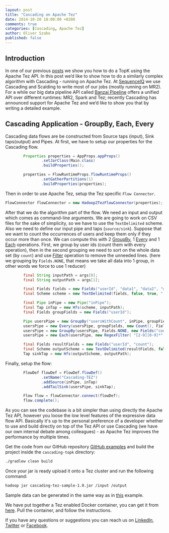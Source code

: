 ```yaml
---
layout: post
title: "Cascading on Apache Tez"
date: 2014-10-20 18:00:00 +0200
comments: true
categories: [Cascading, Apache Tez]
author: Oliver Szabo
published: false
---
```


## Introduction

In one of our previous [posts](http://blog.sequenceiq.com/blog/2014/09/23/topn-on-apache-tez/) we show you how to do a TopK using the Apache Tez API. In this post we’d like to show how to do a similarly complex algorithm with Cascading - running on Apache Tez.
At [SequenceIQ](http://sequenceiq.com) we use Cascading and Scalding to write most of our jobs (mostly running on MR2). For a while our big data pipeline API called [Banzai Pipeline](http://docs.banzai.apiary.io/) offers a unified API over different runtimes: MR2, Spark and Tez; recently Cascading has announced support for Apache Tez and we’d like to show you that by writing a detailed example.

## Cascading Application - GroupBy, Each, Every

Cascading data flows are be constructed from Source taps (input), Sink taps(output) and Pipes.
At first, we have to setup our properties for the Cascading flow.

``` java
        Properties properties = AppProps.appProps()
                .setJarClass(Main.class)
                .buildProperties();

        properties = FlowRuntimeProps.flowRuntimeProps()
                .setGatherPartitions(1)
                .buildProperties(properties);
```

Then in order to use Apache Tez, setup the Tez specific `Flow Connector`.

``` java
FlowConnector flowConnector = new Hadoop2TezFlowConnector(properties);
```
After that we do the algorithm part of the flow. We need an input and output which comes as command-line arguments.
We are going to work on CSV files for the sake of simplicity, so we have to use the `TextDelimited` scheme. Also we need to define our input pipe and taps (`source/sink`).
Suppose that we want to count the occurrences of users and keep them only if they occur more than once.
We can compute this with 2 [GroupBy](http://docs.cascading.org/cascading/2.5/userguide/html/ch03s03.html#N205A3), 1 [Every](http://docs.cascading.org/cascading/2.5/userguide/html/ch03s03.html#N20438) and 1 [Each](http://docs.cascading.org/cascading/2.5/userguide/html/ch03s03.html#N20438) operations.
First, we group by user ids (count them with every operation), then in the second grouping we need to sort on the whole data set (by `count`) and use [Filter](http://docs.cascading.org/cascading/2.5/javadoc/cascading/operation/Filter.html) operation to remove the unneeded lines. (here we grouping by `Fields.NONE`, that means we take all data into 1 group, in other words we force to use 1 reducer)

``` java
        final String inputPath = args[0];
        final String outputPath = args[1];

        final Fields fields = new Fields("userId", "data1", "data2", "data3");
        final Scheme scheme = new TextDelimited(fields, false, true, ",");

        final Pipe inPipe = new Pipe("inPipe");
        final Tap inTap = new Hfs(scheme, inputPath);
        final Fields groupFields = new Fields("userId");

        Pipe usersPipe = new GroupBy("usersWithCount", inPipe, groupFields);
        usersPipe = new Every(usersPipe, groupFields, new Count(), Fields.ALL);
        usersPipe = new GroupBy(usersPipe, Fields.NONE, new Fields("count", "userId"), true);
        usersPipe = new Each(usersPipe, new RegexFilter( "[2-9][0-9]*" ));

        final Fields resultFields = new Fields("userId", "count");
        final Scheme outputScheme = new TextDelimited(resultFields, false, true, ",");
        Tap sinkTap = new Hfs(outputScheme, outputPath);
```

Finally, setup the flow:

``` java
        FlowDef flowDef = FlowDef.flowDef()
                .setName("Cascading-TEZ")
                .addSource(inPipe, inTap)
                .addTailSink(usersPipe, sinkTap);

        Flow flow = flowConnector.connect(flowDef);
        flow.complete();
```

As you can see the codebase is a bit simpler than using directly the Apache Tez API, however you loose the low level features of the expressive data flow API. Basically it's up to the personal preference of a developer whether to use and build directly on top of the Tez API or use Cascading (we have our own internal debate among colleagues) - as Apache Tez improves the performance by multiple times.

Get the code from our GitHub repository [GitHub examples](https://github.com/sequenceiq/sequenceiq-samples) and build the project inside the `cascading-topk` directory:

```bash
./gradlew clean build
```
Once your jar is ready upload it onto a Tez cluster and run the following command:
```bash
hadoop jar cascading-tez-sample-1.0.jar /input /output
```

Sample data can be generated in the same way as in [this](http://blog.sequenceiq.com/blog/2014/09/23/topn-on-apache-tez) example.

We have put together a Tez enabled Docker container, you can get it from [here](https://github.com/sequenceiq/docker-tez). Pull the container, and follow the instructions.

If you have any questions or suggestions you can reach us on [LinkedIn](https://www.linkedin.com/company/sequenceiq/), [Twitter](https://twitter.com/sequenceiq) or [Facebook](https://www.facebook.com/sequenceiq).
